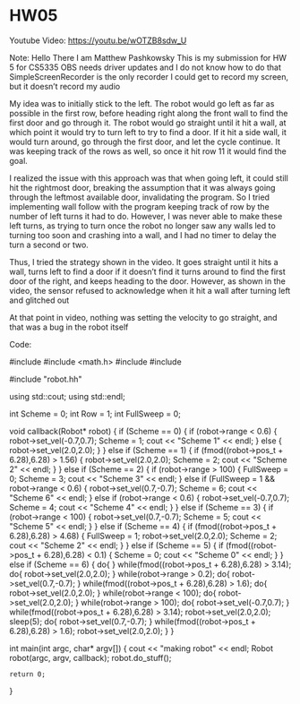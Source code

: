 # HW05
Youtube Video: https://youtu.be/wOTZB8sdw_U

Note: Hello There
I am Matthew Pashkowsky
This is my submission for HW 5 for CS5335
OBS needs driver updates and I do not know how to do that
SimpleScreenRecorder is the only recorder I could get to record my screen, but it doesn’t record my audio



My idea was to initially stick to the left. The robot would go left as far as possible in the first row, before heading right along the front wall to find the first door and go through it. The robot would go straight until it hit a wall, at which point it would try to turn left to try to find a door. If it hit a side wall, it would turn around, go through the first door, and let the cycle continue. It was keeping track of the rows as well, so once it hit row 11 it would find the goal.

I realized the issue with this approach was that when going left, it could still hit the rightmost door, breaking the assumption that it was always going through the leftmost available door, invalidating the program. So I tried implementing wall follow with the program keeping track of row by the number of left turns it had to do. However, I was never able to make these left turns, as trying to turn once the robot no longer saw any walls led to turning too soon and crashing into a wall, and I had no timer to delay the turn a second or two.

Thus, I tried the strategy shown in the video. It goes straight until it hits a wall, turns left to find a door if it doesn’t find it turns around to find the first door of the right, and keeps heading to the door. However, as shown in the video, the sensor refused to acknowledge when it hit a wall after turning left and glitched out

At that point in video, nothing was setting the velocity to go straight, and that was a bug in the robot itself

Code:

#include <iostream>
#include <math.h>
#include <chrono>
#include <thread>

#include "robot.hh"

using std::cout;
using std::endl;

int Scheme = 0;
int Row = 1;
int FullSweep = 0;

void
callback(Robot* robot)
{
	if (Scheme == 0) {
		if (robot->range < 0.6) {
			robot->set_vel(-0.7,0.7);
			Scheme = 1;
			cout << "Scheme 1" << endl;
		} else {
			robot->set_vel(2.0,2.0);
		}
	} else if (Scheme == 1) {
		if (fmod((robot->pos_t + 6.28),6.28) > 1.56) {
			robot->set_vel(2.0,2.0);
			Scheme = 2;
			cout << "Scheme 2" << endl;
		}
	} else if (Scheme == 2) {
		if (robot->range > 100) {
			FullSweep = 0;
			Scheme = 3;
			cout << "Scheme 3" << endl;
		} else if (FullSweep = 1 && robot->range < 0.6) {
			robot->set_vel(0.7,-0.7);
			Scheme = 6;
			cout << "Scheme 6" << endl;
		} else if (robot->range < 0.6) {
			robot->set_vel(-0.7,0.7);
			Scheme = 4;
			cout << "Scheme 4" << endl;
		}
	} else if (Scheme == 3) {
		if (robot->range < 100) {
			robot->set_vel(0.7,-0.7);
			Scheme = 5;
			cout << "Scheme 5" << endl;
		}
	} else if (Scheme == 4) {
		if (fmod((robot->pos_t + 6.28),6.28) > 4.68) {
			FullSweep = 1;
			robot->set_vel(2.0,2.0);
			Scheme = 2;
			cout << "Scheme 2" << endl;
		}
	} else if (Scheme == 5) {
		if (fmod((robot->pos_t + 6.28),6.28) < 0.1) {
			Scheme = 0;
			cout << "Scheme 0" << endl;
		}
	} else if (Scheme == 6) {
		do{
		} while(fmod((robot->pos_t + 6.28),6.28) > 3.14);
		do{
			robot->set_vel(2.0,2.0);
		} while(robot->range > 0.2);
		do{
			robot->set_vel(0.7,-0.7);
		} while(fmod((robot->pos_t + 6.28),6.28) > 1.6);
		do{
			robot->set_vel(2.0,2.0);
		} while(robot->range < 100);
		do{
			robot->set_vel(2.0,2.0);
		} while(robot->range > 100);
		do{
			robot->set_vel(-0.7,0.7);
		} while(fmod((robot->pos_t + 6.28),6.28) > 3.14);
		robot->set_vel(2.0,2.0);
		sleep(5);
		do{
			robot->set_vel(0.7,-0.7);
		} while(fmod((robot->pos_t + 6.28),6.28) > 1.6);
		robot->set_vel(2.0,2.0);
	}
}

int
main(int argc, char* argv[])
{
    cout << "making robot" << endl;
    Robot robot(argc, argv, callback);
    robot.do_stuff();

    return 0;
}
